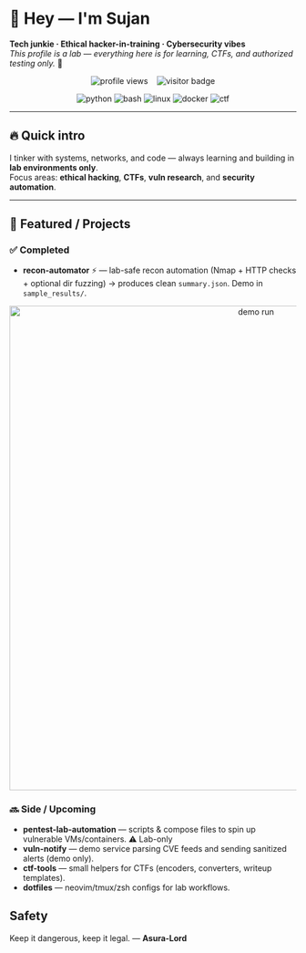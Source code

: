 # 👋 Hey — I'm Sujan  
**Tech junkie · Ethical hacker-in-training · Cybersecurity vibes**  
*This profile is a lab — everything here is for learning, CTFs, and authorized testing only.* 🚀

<p align="center">
  <img src="https://komarev.com/ghpvc/?username=Asura-Lord&color=green" alt="profile views" />
  &nbsp;&nbsp;
  <img src="https://visitor-badge.laobi.icu/badge?page_id=Asura-Lord.Asura-Lord" alt="visitor badge" />
</p>

<p align="center">
  <!-- Minimal, reliable badges -->
  <img src="https://img.shields.io/badge/Python-3.13-blue?style=for-the-badge&logo=python" alt="python" />
  <img src="https://img.shields.io/badge/Bash-5.3-green?style=for-the-badge&logo=gnu-bash" alt="bash" />
  <img src="https://img.shields.io/badge/Linux-Ubuntu-orange?style=for-the-badge&logo=linux" alt="linux" />
  <img src="https://img.shields.io/badge/Docker-24.0-blue?style=for-the-badge&logo=docker" alt="docker" />
  <img src="https://img.shields.io/badge/CTF-active-red?style=for-the-badge" alt="ctf" />
</p>

---

## 🔥 Quick intro
I tinker with systems, networks, and code — always learning and building in **lab environments only**.  
Focus areas: **ethical hacking**, **CTFs**, **vuln research**, and **security automation**.

---

## 📌 Featured / Projects
### ✅ Completed
- **recon-automator** ⚡ — lab-safe recon automation (Nmap + HTTP checks + optional dir fuzzing) → produces clean `summary.json`. Demo in `sample_results/`.

<p align="center">
  <!-- put your demo.gif or demo.png here -->
  <img src="./sample_results/demo.gif" width="850" alt="demo run"/>
</p>

### 🔜 Side / Upcoming
- **pentest-lab-automation** — scripts & compose files to spin up vulnerable VMs/containers. ⚠️ Lab-only  
- **vuln-notify** — demo service parsing CVE feeds and sending sanitized alerts (demo only).  
- **ctf-tools** — small helpers for CTFs (encoders, converters, writeup templates).  
- **dotfiles** — neovim/tmux/zsh configs for lab workflows.


## Safety
Keep it dangerous, keep it legal. — **Asura-Lord**
